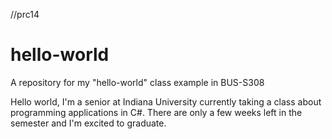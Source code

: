 //prc14
# hello-world
A repository for my "hello-world" class example in BUS-S308

Hello world, I'm a senior at Indiana University currently taking a class about programming
applications in C#. There are only a few weeks left in the semester and I'm excited to graduate. 
